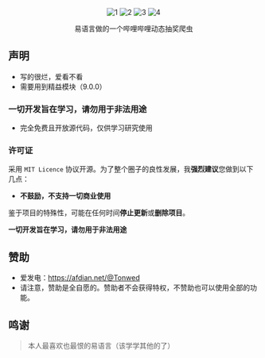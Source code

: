 <div align="center">

![1](https://img.shields.io/badge/License-MIT-brightgreen)
![2](https://img.shields.io/badge/Price-free-blue)
![3](https://img.shields.io/badge/Version-1.0.0-red)
![4](https://img.shields.io/badge/post-on%20MiraiForum-yellow)

易语言做的一个哔哩哔哩动态抽奖爬虫
  
</div>

## 声明

- 写的很烂，爱看不看
- 需要用到精益模块（9.0.0）

### 一切开发旨在学习，请勿用于非法用途

- 完全免费且开放源代码，仅供学习研究使用

### 许可证

采用 `MIT Licence` 协议开源。为了整个圈子的良性发展，我**强烈建议**您做到以下几点：

- **不鼓励，不支持一切商业使用**

鉴于项目的特殊性，可能在任何时间**停止更新**或**删除项目**。

**一切开发旨在学习，请勿用于非法用途**

## 赞助
- 爱发电：https://afdian.net/@Tonwed
- 请注意，赞助是全自愿的。赞助者不会获得特权，不赞助也可以使用全部的功能。


## 鸣谢

> 本人最喜欢也最恨的易语言（该学学其他的了）

